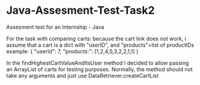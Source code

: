 # Java-Assesment-Test-Task2
Assesment test for an Internship - Java

For the task with comparing carts: 
because the cart link does not work, i assume that a cart is a dict with "userID", and "products"=list of productIDs
example:
{ "userId": 7, "products:": [1,2,4,5,3,2,2,1,1] }

In the findHighestCartValueAndItsUser method I decided to allow passing an ArrayList of carts for testing purposes. Normally, the method should not take any arguments and just use DataRetriever.createCartList

